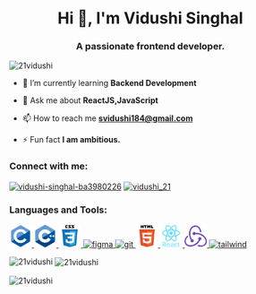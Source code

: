<h1 align="center">Hi 👋, I'm Vidushi Singhal</h1>
<h3 align="center">A passionate frontend developer.</h3>



<p align="left"> <img src="https://komarev.com/ghpvc/?username=21vidushi&label=Profile%20views&color=0e75b6&style=flat" alt="21vidushi" /> </p>

- 🌱 I’m currently learning **Backend Development**

- 💬 Ask me about **ReactJS,JavaScript**

- 📫 How to reach me **svidushi184@gmail.com**

- ⚡ Fun fact **I am ambitious.**

<h3 align="left">Connect with me:</h3>
<p align="left">
<a href="https://linkedin.com/in/vidushi-singhal-ba3980226" target="blank"><img align="center" src="https://raw.githubusercontent.com/rahuldkjain/github-profile-readme-generator/master/src/images/icons/Social/linked-in-alt.svg" alt="vidushi-singhal-ba3980226" height="30" width="40" /></a>
<a href="https://www.leetcode.com/vidushi_21" target="blank"><img align="center" src="https://raw.githubusercontent.com/rahuldkjain/github-profile-readme-generator/master/src/images/icons/Social/leet-code.svg" alt="vidushi_21" height="30" width="40" /></a>
</p>

<h3 align="left">Languages and Tools:</h3>
<p align="left"> <a href="https://www.cprogramming.com/" target="_blank" rel="noreferrer"> <img src="https://raw.githubusercontent.com/devicons/devicon/master/icons/c/c-original.svg" alt="c" width="40" height="40"/> </a> <a href="https://www.w3schools.com/cpp/" target="_blank" rel="noreferrer"> <img src="https://raw.githubusercontent.com/devicons/devicon/master/icons/cplusplus/cplusplus-original.svg" alt="cplusplus" width="40" height="40"/> </a> <a href="https://www.w3schools.com/css/" target="_blank" rel="noreferrer"> <img src="https://raw.githubusercontent.com/devicons/devicon/master/icons/css3/css3-original-wordmark.svg" alt="css3" width="40" height="40"/> </a> <a href="https://www.figma.com/" target="_blank" rel="noreferrer"> <img src="https://www.vectorlogo.zone/logos/figma/figma-icon.svg" alt="figma" width="40" height="40"/> </a> <a href="https://git-scm.com/" target="_blank" rel="noreferrer"> <img src="https://www.vectorlogo.zone/logos/git-scm/git-scm-icon.svg" alt="git" width="40" height="40"/> </a> <a href="https://www.w3.org/html/" target="_blank" rel="noreferrer"> <img src="https://raw.githubusercontent.com/devicons/devicon/master/icons/html5/html5-original-wordmark.svg" alt="html5" width="40" height="40"/> </a> <a href="https://reactjs.org/" target="_blank" rel="noreferrer"> <img src="https://raw.githubusercontent.com/devicons/devicon/master/icons/react/react-original-wordmark.svg" alt="react" width="40" height="40"/> </a> <a href="https://redux.js.org" target="_blank" rel="noreferrer"> <img src="https://raw.githubusercontent.com/devicons/devicon/master/icons/redux/redux-original.svg" alt="redux" width="40" height="40"/> </a> <a href="https://tailwindcss.com/" target="_blank" rel="noreferrer"> <img src="https://www.vectorlogo.zone/logos/tailwindcss/tailwindcss-icon.svg" alt="tailwind" width="40" height="40"/> </a> </p>

<p><img align="left" src="https://github-readme-stats.vercel.app/api/top-langs?username=21vidushi&show_icons=true&locale=en&layout=compact" alt="21vidushi" /></p>

<p>&nbsp;<img align="center" src="https://github-readme-stats.vercel.app/api?username=21vidushi&show_icons=true&locale=en" alt="21vidushi" /></p>

<p><img align="center" src="https://github-readme-streak-stats.herokuapp.com/?user=21vidushi&" alt="21vidushi" /></p>
